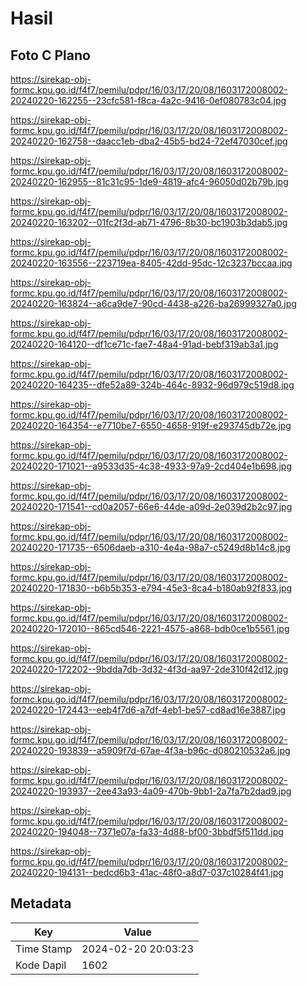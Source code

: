 # Hasil

## Foto C Plano

https://sirekap-obj-formc.kpu.go.id/f4f7/pemilu/pdpr/16/03/17/20/08/1603172008002-20240220-162255--23cfc581-f8ca-4a2c-9416-0ef080783c04.jpg

https://sirekap-obj-formc.kpu.go.id/f4f7/pemilu/pdpr/16/03/17/20/08/1603172008002-20240220-162758--daacc1eb-dba2-45b5-bd24-72ef47030cef.jpg

https://sirekap-obj-formc.kpu.go.id/f4f7/pemilu/pdpr/16/03/17/20/08/1603172008002-20240220-162955--81c31c95-1de9-4819-afc4-96050d02b79b.jpg

https://sirekap-obj-formc.kpu.go.id/f4f7/pemilu/pdpr/16/03/17/20/08/1603172008002-20240220-163202--01fc2f3d-ab71-4796-8b30-bc1903b3dab5.jpg

https://sirekap-obj-formc.kpu.go.id/f4f7/pemilu/pdpr/16/03/17/20/08/1603172008002-20240220-163556--223719ea-8405-42dd-95dc-12c3237bccaa.jpg

https://sirekap-obj-formc.kpu.go.id/f4f7/pemilu/pdpr/16/03/17/20/08/1603172008002-20240220-163824--a6ca9de7-90cd-4438-a226-ba26999327a0.jpg

https://sirekap-obj-formc.kpu.go.id/f4f7/pemilu/pdpr/16/03/17/20/08/1603172008002-20240220-164120--df1ce71c-fae7-48a4-91ad-bebf319ab3a1.jpg

https://sirekap-obj-formc.kpu.go.id/f4f7/pemilu/pdpr/16/03/17/20/08/1603172008002-20240220-164235--dfe52a89-324b-464c-8932-96d979c519d8.jpg

https://sirekap-obj-formc.kpu.go.id/f4f7/pemilu/pdpr/16/03/17/20/08/1603172008002-20240220-164354--e7710be7-6550-4658-919f-e293745db72e.jpg

https://sirekap-obj-formc.kpu.go.id/f4f7/pemilu/pdpr/16/03/17/20/08/1603172008002-20240220-171021--a9533d35-4c38-4933-97a9-2cd404e1b698.jpg

https://sirekap-obj-formc.kpu.go.id/f4f7/pemilu/pdpr/16/03/17/20/08/1603172008002-20240220-171541--cd0a2057-66e6-44de-a09d-2e039d2b2c97.jpg

https://sirekap-obj-formc.kpu.go.id/f4f7/pemilu/pdpr/16/03/17/20/08/1603172008002-20240220-171735--6506daeb-a310-4e4a-98a7-c5249d8b14c8.jpg

https://sirekap-obj-formc.kpu.go.id/f4f7/pemilu/pdpr/16/03/17/20/08/1603172008002-20240220-171830--b6b5b353-e794-45e3-8ca4-b180ab92f833.jpg

https://sirekap-obj-formc.kpu.go.id/f4f7/pemilu/pdpr/16/03/17/20/08/1603172008002-20240220-172010--865cd546-2221-4575-a868-bdb0ce1b5561.jpg

https://sirekap-obj-formc.kpu.go.id/f4f7/pemilu/pdpr/16/03/17/20/08/1603172008002-20240220-172202--9bdda7db-3d32-4f3d-aa97-2de310f42d12.jpg

https://sirekap-obj-formc.kpu.go.id/f4f7/pemilu/pdpr/16/03/17/20/08/1603172008002-20240220-172443--eeb4f7d6-a7df-4eb1-be57-cd8ad16e3887.jpg

https://sirekap-obj-formc.kpu.go.id/f4f7/pemilu/pdpr/16/03/17/20/08/1603172008002-20240220-193839--a5909f7d-67ae-4f3a-b96c-d080210532a6.jpg

https://sirekap-obj-formc.kpu.go.id/f4f7/pemilu/pdpr/16/03/17/20/08/1603172008002-20240220-193937--2ee43a93-4a09-470b-9bb1-2a7fa7b2dad9.jpg

https://sirekap-obj-formc.kpu.go.id/f4f7/pemilu/pdpr/16/03/17/20/08/1603172008002-20240220-194048--7371e07a-fa33-4d88-bf00-3bbdf5f511dd.jpg

https://sirekap-obj-formc.kpu.go.id/f4f7/pemilu/pdpr/16/03/17/20/08/1603172008002-20240220-194131--bedcd6b3-41ac-48f0-a8d7-037c10284f41.jpg


## Metadata

| Key        | Value               |
| ---------- | ------------------- |
| Time Stamp | 2024-02-20 20:03:23 |
| Kode Dapil | 1602                |



